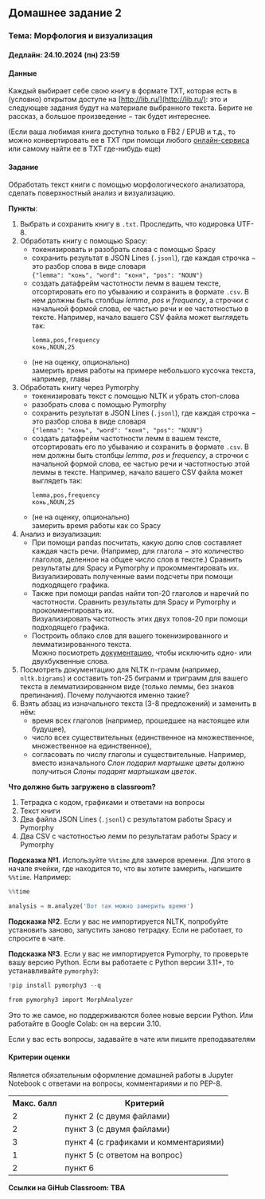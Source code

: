 ## Домашнее задание 2

### **Тема: Морфология и визуализация**

#### **Дедлайн**: 24.10.2024 (пн) 23:59

#### **Данные**
Каждый выбирает себе свою книгу в формате TXT, которая есть в (условно) открытом доступе на [http://lib.ru/](http://lib.ru/): это и следующее задания будут на материале выбранного текста. Берите не рассказ, а большое произведение $-$ так будет интереснее. 

(Если ваша любимая книга доступна только в FB2 / EPUB и т.д., то можно конвертировать ее в TXT при помощи любого [онлайн-сервиса](https://convertio.co/ru/fb2-txt/) или самому найти ее в TXT где-нибудь еще)

#### **Задание**
Обработать текст книги с помощью морфологического анализатора, сделать поверхностный анализ и визуализацию.

**Пункты**:
1. Выбрать и сохранить книгу в `.txt`. Проследить, что кодировка UTF-8.
2. Обработать книгу с помощью Spacy:
    - токенизировать и разобрать слова с помощью Spacy
    - сохранить результат в JSON Lines (`.jsonl`), где каждая строчка $-$ это разбор слова в виде словаря<br>`{"lemma": "конь", "word": "коня", "pos": "NOUN"}`
    - создать датафрейм частотности лемм в вашем тексте, отсортировать его по убыванию и сохранить в формате `.csv`. В нем должны быть столбцы *lemma*, *pos* и *frequency*, а строчки с начальной формой слова, ее частью речи и ее частотностью в тексте. Например, начало вашего CSV файла может выглядеть так:
		```
		lemma,pos,frequency
		конь,NOUN,25
		```
    - (не на оценку, опционально)<br>
      замерить время работы на примере небольшого кусочка текста, например, главы
3. Обработать книгу через Pymorphy
    - токенизировать текст с помощью NLTK и убрать стоп-слова
    - разобрать слова с помощью Pymorphy
    - сохранить результат в JSON Lines (`.jsonl`), где каждая строчка $-$ это разбор слова в виде словаря<br>`{"lemma": "конь", "word": "коня", "pos": "NOUN"}`
    - создать датафрейм частотности лемм в вашем тексте, отсортировать его по убыванию и сохранить в формате `.csv`. В нем должны быть столбцы *lemma*, *pos* и *frequency*, а строчки с начальной формой слова, ее частью речи и частотностью этой леммы в тексте. Например, начало вашего CSV файла может выглядеть так:
		```
		lemma,pos,frequency
		конь,NOUN,25
		```
	- (не на оценку, опционально)<br>
      замерить время работы как со Spacy
4. Анализ и визуализация:
    - При помощи pandas посчитать, какую долю слов составляет каждая часть речи. (Например, для глагола $-$ это количество глаголов, деленное на общее число слов в тексте.) Сравнить результаты для Spacy и Pymorphy и прокомментировать их.<br>
      Визуализировать полученные вами подсчеты при помощи подходящего графика.
    - Также при помощи pandas найти топ-20 глаголов и наречий по частотности. Сравнить результаты для Spacy и Pymorphy и прокомментировать их.<br>
      Визуализировать частотность этих двух топов-20 при помощи подходящего графика.
    - Построить облако слов для вашего токенизированного и лемматизированного текста.<br>
      Можно посмотреть [документацию](https://amueller.github.io/word_cloud/generated/wordcloud.WordCloud.html#wordcloud.WordCloud), чтобы исключить одно- или двухбуквенные слова.
5. Посмотреть документацию для NLTK n-грамм (например, `nltk.bigrams`) и составить топ-25 биграмм и триграмм для вашего текста в лемматизированном виде (только леммы, без знаков препинания). Почему получаются именно такие? 
6. Взять абзац из изначального текста (3-8 предложений) и заменить в нём:
	- время всех глаголов (например, прошедшее на настоящее или будущее), 
	- число всех существительных (единственное на множественное, множественное на единственное), 
	- согласовать по числу глаголы и существительные. 
	Например, вместо изначального *Слон подарил мартышке цветы* должно получиться *Слоны подарят мартышкам цветок*.

**Что должно быть загружено в classroom?**
1. Тетрадка с кодом, графиками и ответами на вопросы
2. Текст книги
3. Два файла JSON Lines (`.jsonl`) c результатом работы Spacy и Pymorphy
4. Два CSV c частотностью лемм по результатам работы Spacy и Pymorphy

**Подсказка №1**. Используйте ``%%time`` для замеров времени. Для этого в начале ячейки, где находится то, что вы хотите замерить, напишите ``%%time``. Например:
```python
%%time

analysis = m.analyze('Вот так можно замерить время')
```

**Подсказка №2**. Если у вас не импортируется NLTK, попробуйте установить заново, запустить заново тетрадку. Если не работает, то спросите в чате.

**Подсказка №3**. Если у вас не импортируется Pymorphy, то проверьте вашу версию Python. Если вы работаете с Python версии 3.11+, то устанавливайте `pymorphy3`:
```python
!pip install pymorphy3 --q

from pymorphy3 import MorphAnalyzer
```
Это то же самое, но поддерживаются более новые версии Python. Или работайте в Google Colab: он на версии 3.10.

Если у вас есть вопросы, задавайте в чате или пишите преподавателям
#### Критерии оценки
Является обязательным оформление домашней работы в Jupyter Notebook с ответами на вопросы, комментариями и по PEP-8.
<table>
    <tr><th>Макс. балл</th><th>Критерий</th></tr>
    <tr><td>2</td><td>пункт 2 (с двумя файлами)</td></tr>    
    <tr><td>2</td><td>пункт 3 (с двумя файлами)</td></tr> 
    <tr><td>3</td><td>пункт 4 (с графиками и комментариями)</td></tr> 
    <tr><td>1</td><td>пункт 5 (с ответом на вопрос)</td></tr> 
    <tr><td>2</td><td>пункт 6</td></tr> 
</table>

**Ссылки на GiHub Classroom: TBA**
